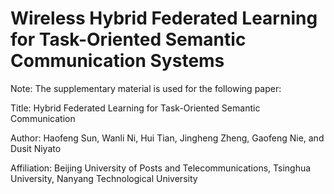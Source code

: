 # Wireless Hybrid Federated Learning for Task-Oriented Semantic Communication Systems

Note: The supplementary material is used for the following paper:

Title: Hybrid Federated Learning for Task-Oriented Semantic Communication

Author: Haofeng Sun, Wanli Ni, Hui Tian, Jingheng Zheng, Gaofeng Nie, and Dusit Niyato

Affiliation: Beijing University of Posts and Telecommunications, Tsinghua University, Nanyang Technological University

